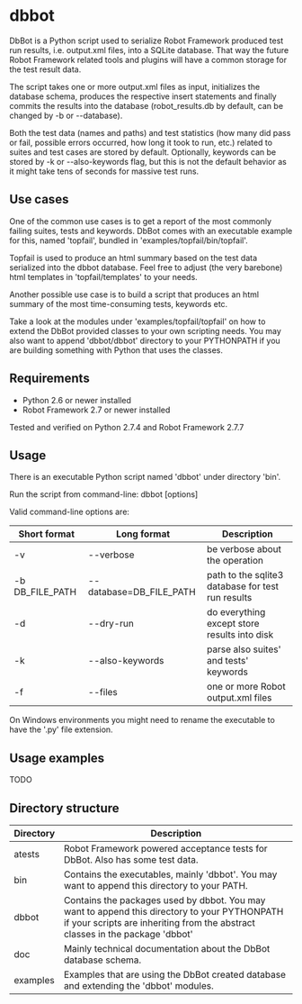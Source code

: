 dbbot
=====

DbBot is a Python script used to serialize Robot Framework produced test run results,
i.e. output.xml files, into a SQLite database. That way the future Robot Framework
related tools and plugins will have a common storage for the test result data.

The script takes one or more output.xml files as input, initializes the
database schema, produces the respective insert statements and finally commits the results
into the database (robot_results.db by default, can be changed by -b or --database).

Both the test data (names and paths) and test statistics (how many did pass or fail,
possible errors occurred, how long it took to run, etc.) related to suites and test cases
are stored by default. Optionally, keywords can be stored by -k or --also-keywords flag, but
this is not the default behavior as it might take tens of seconds for massive test runs.


Use cases
---------
One of the common use cases is to get a report of the most commonly failing suites,
tests and keywords. DbBot comes with an executable example for this, named 'topfail',
bundled in 'examples/topfail/bin/topfail'.

Topfail is used to produce an html summary based on the test data serialized
into the dbbot database. Feel free to adjust (the very barebone) html templates
in 'topfail/templates' to your needs.

Another possible use case is to build a script that produces an html
summary of the most time-consuming tests, keywords etc.

Take a look at the modules under 'examples/topfail/topfail' on how to extend the
DbBot provided classes to your own scripting needs. You may also want to append
'dbbot/dbbot' directory to your PYTHONPATH if you are building something with
Python that uses the classes.


Requirements
------------

* Python 2.6 or newer installed
* Robot Framework 2.7 or newer installed

Tested and verified on Python 2.7.4 and Robot Framework 2.7.7


Usage
-----
There is an executable Python script named 'dbbot' under directory 'bin'.

Run the script from command-line: dbbot [options]

Valid command-line options are:

Short format    | Long format             | Description
--------------- |-------------------------| ------------------------------------------
-v              | --verbose               | be verbose about the operation
-b DB_FILE_PATH | --database=DB_FILE_PATH | path to the sqlite3 database for test run results
-d              | --dry-run               | do everything except store results into disk
-k              | --also-keywords         | parse also suites' and tests' keywords
-f              | --files                 | one or more Robot output.xml files

On Windows environments you might need to rename the executable to have the '.py' file extension.


Usage examples
--------------
TODO


Directory structure
-------------------

Directory | Description
----------|------------
atests    | Robot Framework powered acceptance tests for DbBot. Also has some test data.
bin       | Contains the executables, mainly 'dbbot'. You may want to append this directory to your PATH.
dbbot     | Contains the packages used by dbbot. You may want to append this directory to your PYTHONPATH if your scripts are inheriting from the abstract classes in the package 'dbbot'
doc       | Mainly technical documentation about the DbBot database schema.
examples  | Examples that are using the DbBot created database and extending the 'dbbot' modules.

